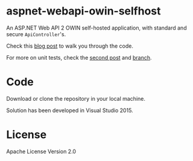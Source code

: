 # aspnet-webapi-owin-selfhost
An ASP.NET Web API 2 OWIN self-hosted application, with standard and secure `ApiController`'s.

Check this [blog post](https://georgedyrra.wordpress.com/2016/11/03/unit-testing-and-code-coverage-for-asp-net-web-api-12/) to walk you through the code.

For more on unit tests, check the [second post](https://georgedyrra.wordpress.com/2016/11/03/unit-testing-and-code-coverage-for-asp-net-web-api-22/) and [branch](https://github.com/gdyrrahitis/aspnet-webapi-owin-selfhost/tree/unit-tests-branch).

# Code
Download or clone the repository in your local machine.

Solution has been developed in Visual Studio 2015.

# License
Apache License Version 2.0
